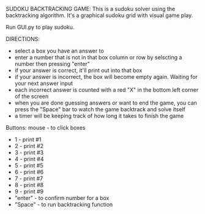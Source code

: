 SUDOKU BACKTRACKING GAME:
This is a sudoku solver using the backtracking algorithm. It's a graphical sudoku grid with visual game play.

Run GUI.py to play sudoku.

DIRECTIONS:
- select a box you have an answer to 
- enter a number that is not in that box column or row by selscting a number then pressing "enter"
- if your answer is correct, it'll print out into that box
- if your answer is incorrect, the box will become empty again. Waiting for your next answer input
- each incorrect answer is counted with a red "X" in the bottom left corner of the screen
- when you are done guessing answers or want to end the game, you can press the "Space" bar to watch the game backtrack and solve itself
- a timer will be keeping track of how long it takes to finish the game

Buttons:
mouse - to click boxes
- 1 - print #1
- 2 - print #2
- 3 - print #3
- 4 - print #4
- 5 - print #5
- 6 - print #6
- 7 - print #7
- 8 - print #8
- 9 - print #9
- "enter" - to confirm number for a box
- "Space" - to run backtracking function

